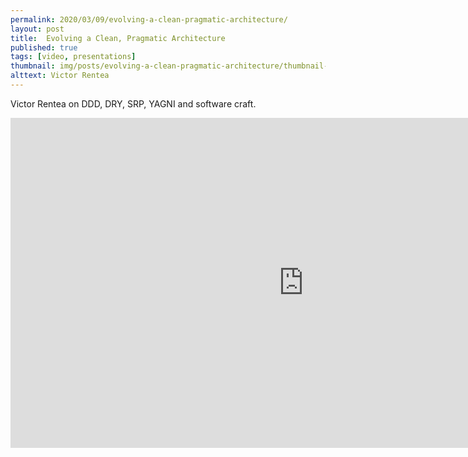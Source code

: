 ```yaml
---
permalink: 2020/03/09/evolving-a-clean-pragmatic-architecture/
layout: post
title:  Evolving a Clean, Pragmatic Architecture 
published: true
tags: [video, presentations]
thumbnail: img/posts/evolving-a-clean-pragmatic-architecture/thumbnail-420x255.webp
alttext: Victor Rentea
---
```


Victor Rentea on DDD, DRY, SRP, YAGNI and software craft. 

<iframe width="938" height="528" src="https://www.youtube.com/embed/tMHO7_RLxgQ" frameborder="0" allow="accelerometer; autoplay; encrypted-media; gyroscope; picture-in-picture" allowfullscreen></iframe>
